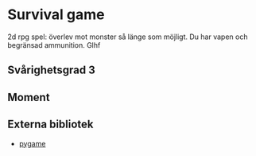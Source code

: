# Survival game

2d rpg spel: överlev mot monster så länge som möjligt. Du har vapen och begränsad ammunition. Glhf

## Svårighetsgrad 3

## Moment

## Externa bibliotek
- [pygame](http://www.pygame.org/download.shtml)